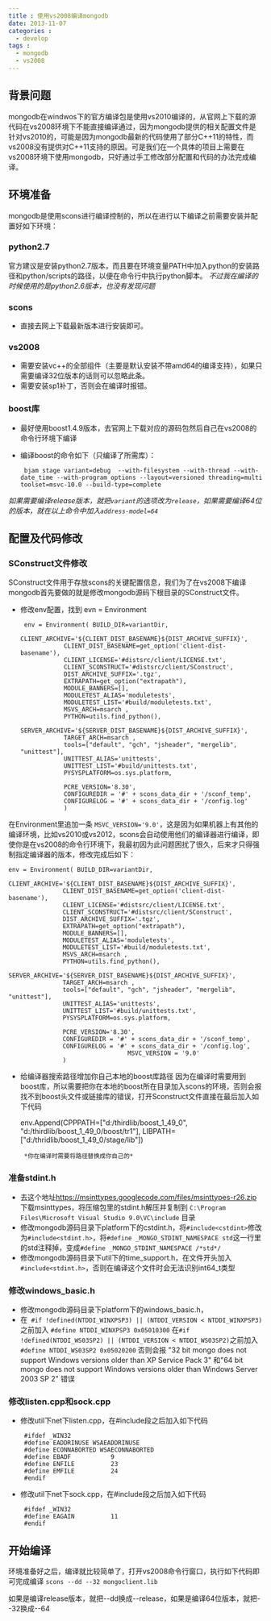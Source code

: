 ```yaml
---
title : 使用vs2008编译mongodb
date: 2013-11-07
categories : 
  - develop
tags : 
  - mongodb
  - vs2008
---
```


## 背景问题
mongodb在windwos下的官方编译包是使用vs2010编译的，从官网上下载的源代码在vs2008环境下不能直接编译通过，因为mongodb提供的相关配置文件是针对vs2010的，可能是因为mongodb最新的代码使用了部分C++11的特性，而vs2008没有提供对C++11支持的原因。可是我们在一个具体的项目上需要在vs2008环境下使用mongodb，只好通过手工修改部分配置和代码的办法完成编译。

## 环境准备
mongodb是使用scons进行编译控制的，所以在进行以下编译之前需要安装并配置好如下环境：

### python2.7
官方建议是安装python2.7版本，而且要在环境变量PATH中加入python的安装路径和python/scripts的路径，以便在命令行中执行python脚本。
*不过我在编译的时候使用的是python2.6版本，也没有发现问题*

### scons
 - 直接去网上下载最新版本进行安装即可。

### vs2008
 - 需要安装vc++的全部组件（主要是默认安装不带amd64的编译支持），如果只需要编译32位版本的话则可以忽略此条。
 - 需要安装sp1补丁，否则会在编译时报错。

### boost库
 - 最好使用boost1.4.9版本，去官网上下载对应的源码包然后自己在vs2008的命令行环境下编译
 - 编译boost的命令如下（只编译了所需库）：
    
        bjam stage variant=debug  --with-filesystem --with-thread --with-date_time --with-program_options --layout=versioned threading=multi toolset=msvc-10.0 --build-type=complete

 *如果需要编译release版本，就把`variant`的选项改为`release`，如果需要编译64位的版本，就在以上命令中加入`address-model=64`*

## 配置及代码修改

### SConstruct文件修改

SConstruct文件用于存放scons的关键配置信息，我们为了在vs2008下编译mongodb首先要做的就是修改mongodb源码下根目录的SConstruct文件。

 - 修改env配置，找到 evn = Environment

        env = Environment( BUILD_DIR=variantDir,
                   CLIENT_ARCHIVE='${CLIENT_DIST_BASENAME}${DIST_ARCHIVE_SUFFIX}',
                   CLIENT_DIST_BASENAME=get_option('client-dist-basename'),
                   CLIENT_LICENSE='#distsrc/client/LICENSE.txt',
                   CLIENT_SCONSTRUCT='#distsrc/client/SConstruct',
                   DIST_ARCHIVE_SUFFIX='.tgz',
                   EXTRAPATH=get_option("extrapath"),
                   MODULE_BANNERS=[],
                   MODULETEST_ALIAS='moduletests',
                   MODULETEST_LIST='#build/moduletests.txt',
                   MSVS_ARCH=msarch ,
                   PYTHON=utils.find_python(),
                   SERVER_ARCHIVE='${SERVER_DIST_BASENAME}${DIST_ARCHIVE_SUFFIX}',
                   TARGET_ARCH=msarch ,
                   tools=["default", "gch", "jsheader", "mergelib", "unittest"],
                   UNITTEST_ALIAS='unittests',
                   UNITTEST_LIST='#build/unittests.txt',
                   PYSYSPLATFORM=os.sys.platform,

                   PCRE_VERSION='8.30',
                   CONFIGUREDIR = '#' + scons_data_dir + '/sconf_temp',
                   CONFIGURELOG = '#' + scons_data_dir + '/config.log'
                   )

在Environment里追加一条 `MSVC_VERSION='9.0'`，这是因为如果机器上有其他的编译环境，比如vs2010或vs2012，scons会自动使用他们的编译器进行编译，即使你是在vs2008的命令行环境下，我最初因为此问题困扰了很久，后来才只得强制指定编译器的版本，修改完成后如下：

    env = Environment( BUILD_DIR=variantDir,
                   CLIENT_ARCHIVE='${CLIENT_DIST_BASENAME}${DIST_ARCHIVE_SUFFIX}',
                   CLIENT_DIST_BASENAME=get_option('client-dist-basename'),
                   CLIENT_LICENSE='#distsrc/client/LICENSE.txt',
                   CLIENT_SCONSTRUCT='#distsrc/client/SConstruct',
                   DIST_ARCHIVE_SUFFIX='.tgz',
                   EXTRAPATH=get_option("extrapath"),
                   MODULE_BANNERS=[],
                   MODULETEST_ALIAS='moduletests',
                   MODULETEST_LIST='#build/moduletests.txt',
                   MSVS_ARCH=msarch ,
                   PYTHON=utils.find_python(),
                   SERVER_ARCHIVE='${SERVER_DIST_BASENAME}${DIST_ARCHIVE_SUFFIX}',
                   TARGET_ARCH=msarch ,
                   tools=["default", "gch", "jsheader", "mergelib", "unittest"],
                   UNITTEST_ALIAS='unittests',
                   UNITTEST_LIST='#build/unittests.txt',
                   PYSYSPLATFORM=os.sys.platform,

                   PCRE_VERSION='8.30',
                   CONFIGUREDIR = '#' + scons_data_dir + '/sconf_temp',
                   CONFIGURELOG = '#' + scons_data_dir + '/config.log',
									 MSVC_VERSION = '9.0'
                   )

 - 给编译器搜索路径增加你自己本地的boost库路径
因为在编译时需要用到boost库，所以需要把你在本地的boost所在目录加入scons的环境，否则会报找不到boost头文件或链接库的错误，打开Sconstruct文件直接在最后加入如下代码

    env.Append(CPPPATH=["d:/thirdlib/boost_1_49_0", "d:/thirdlib/boost_1_49_0/boost/tr1"], LIBPATH=["d:/thridlib/boost_1_49_0/stage/lib"])

		*你在编译时需要将路径替换成你自己的*

### 准备stdint.h

 - 去这个地址<https://msinttypes.googlecode.com/files/msinttypes-r26.zip>下载msinttypes，将压缩包里的stdint.h解压并复制到 `C:\Program Files\Microsoft Visual Studio 9.0\VC\include` 目录
 - 修改mongodb源码目录下platform下的cstdint.h，将`#include<cstdint>`修改为`#include<stdint.h>`，将`#define _MONGO_STDINT_NAMESPACE std`这一行里的std注释掉，变成`#define _MONGO_STDINT_NAMESPACE /*std*/ `
 - 修改mongodb源码目录下util下的time_support.h，在文件开头加入`#include<stdint.h>`，否则在编译这个文件时会无法识别int64_t类型

### 修改windows_basic.h

 - 修改mongodb源码目录下platform下的windows_basic.h，
 - 在` #if !defined(NTDDI_WINXPSP3) || (NTDDI_VERSION < NTDDI_WINXPSP3)` 之前加入 `#define NTDDI_WINXPSP3 0x05010300`  在`#if !defined(NTDDI_WS03SP2) || (NTDDI_VERSION < NTDDI_WS03SP2)`之前加入`#define NTDDI_WS03SP2 0x05020200`  否则会报 "32 bit mongo does not support Windows versions older than XP Service Pack 3" 和"64 bit mongo does not support Windows versions older than Windows Server 2003 SP 2" 错误

### 修改listen.cpp和sock.cpp

 - 修改util下net下listen.cpp，在#include段之后加入如下代码

        #ifdef _WIN32
        #define EADDRINUSE WSAEADDRINUSE
        #define ECONNABORTED WSAECONNABORTED
        #define EBADF           9
        #define ENFILE          23
        #define EMFILE          24
        #endif

 - 修改util下net下sock.cpp，在#include段之后加入如下代码
 
        #ifdef _WIN32
        #define EAGAIN          11
        #endif

## 开始编译

环境准备好之后，编译就比较简单了，打开vs2008命令行窗口，执行如下代码即可完成编译
    `scons --dd --32 mongoclient.lib`

如果是编译release版本，就把--dd换成--release，如果是编译64位版本，就把--32换成--64


